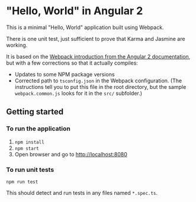 # "Hello, World" in Angular 2

This is a minimal "Hello, World" application built using Webpack.

There is one unit test, just sufficient to prove that Karma and Jasmine are working.

It is based on the [Webpack introduction from the Angular 2 documentation](https://angular.io/docs/ts/latest/guide/webpack.html), but with a few corrections so that it actually compiles:

* Updates to some NPM package versions
* Corrected path to `tsconfig.json` in the Webpack configuration. (The instructions tell you to put this file in the root directory, but the sample `webpack.common.js` looks for it in the `src/` subfolder.)

## Getting started

### To run the application

1. `npm install`
2. `npm start`
3. Open browser and go to [http://localhost:8080](http://localhost:8080)

### To run unit tests

`npm run test`

This should detect and run tests in any files named `*.spec.ts`.
